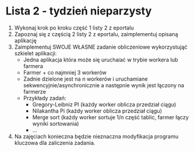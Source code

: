 # Lista 2 - tydzień nieparzysty

1. Wykonaj krok po kroku  część 1 listy 2 z eportalu
2. Zapoznaj się z częścią 2  listy 2 z eportalu, zaimplementuj opisaną aplikację
3. Zaimplementuj SWOJE WŁASNE zadanie obliczeniowe wykorzystująć szkielet aplikacji:
	- Jedna aplikacja która może się uruchaiać w trybie workera lub farmera 
	- Farmer + co najmniej 3 workerów
	- Zadnie dzielone jest na n workerów i uruchamiane sekwencyjnie/asynchronicznie a następnie wynik jest łączony na farmerze 
	- Przykłady zadań:
		- Gregory-Leibniz PI (każdy worker oblicza przedział ciągu)
		- Nilakantha Pi (każdy worker oblicza przedział ciągu)
		- Merge sort (każdy worker sortuje 1/n część tablic, farmer łączy wyniki sortowania)
		- ...
4. Na zajęciach konieczna będzie nieznaczna modyfikacja programu kluczowa dla zaliczenia zadania. 
